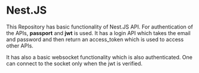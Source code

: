 # Nest.JS
This Repository has basic functionality of Nest.JS API. For authentication of the APIs, **passport** and **jwt** is used.
It has a login API which takes the email and password and then return an access_token which is used to access other APIs.

It has also a basic websocket functionality which is also authenticated. One can connect to the socket only when the jwt is verified.
